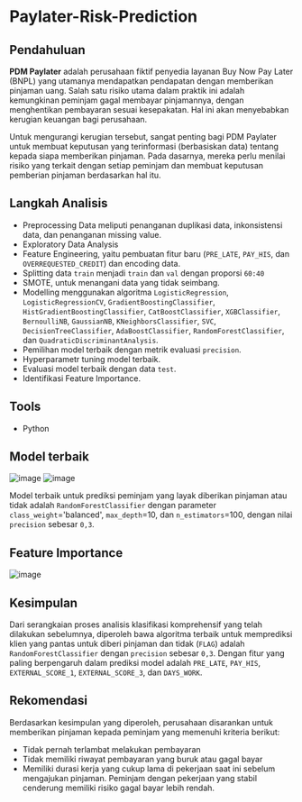 # Paylater-Risk-Prediction
## Pendahuluan

**PDM Paylater** adalah perusahaan fiktif penyedia layanan Buy Now Pay Later (BNPL) yang utamanya mendapatkan pendapatan dengan memberikan pinjaman uang. Salah satu risiko utama dalam praktik ini adalah kemungkinan peminjam gagal membayar pinjamannya, dengan menghentikan pembayaran sesuai kesepakatan. Hal ini akan menyebabkan kerugian keuangan bagi perusahaan.

Untuk mengurangi kerugian tersebut, sangat penting bagi PDM Paylater untuk membuat keputusan yang terinformasi (berbasiskan data) tentang kepada siapa memberikan pinjaman. Pada dasarnya, mereka perlu menilai risiko yang terkait dengan setiap peminjam dan membuat keputusan pemberian pinjaman berdasarkan hal itu.

## Langkah Analisis
- Preprocessing Data meliputi penanganan duplikasi data, inkonsistensi data, dan penanganan missing value.
- Exploratory Data Analysis
- Feature Engineering, yaitu pembuatan fitur baru (`PRE_LATE`, `PAY_HIS`, dan `OVERREQUESTED_CREDIT`) dan encoding data.
- Splitting data `train` menjadi `train` dan `val` dengan proporsi `60:40`
- SMOTE, untuk menangani data yang tidak seimbang.
- Modelling menggunakan algoritma `LogisticRegression`, `LogisticRegressionCV`, `GradientBoostingClassifier`, `HistGradientBoostingClassifier`, `CatBoostClassifier`, `XGBClassifier`, `BernoulliNB`, `GaussianNB`, `KNeighborsClassifier`, `SVC`, `DecisionTreeClassifier`, `AdaBoostClassifier`, `RandomForestClassifier`, dan `QuadraticDiscriminantAnalysis`.
- Pemilihan model terbaik dengan metrik evaluasi `precision`.
- Hyperparametr tuning model terbaik.
- Evaluasi model terbaik dengan data `test`.
- Identifikasi Feature Importance.

## Tools
- Python

## Model terbaik
![image](https://github.com/user-attachments/assets/ca7fc248-a1b4-4114-8d21-154a14326d9c)
![image](https://github.com/user-attachments/assets/ce29d2fa-14d9-4273-9ef5-cc4a4195585c)

Model terbaik untuk prediksi peminjam yang layak diberikan pinjaman atau tidak adalah `RandomForestClassifier` dengan parameter `class_weight`='balanced', `max_depth`=10, dan `n_estimators`=100, dengan nilai `precision` sebesar `0,3`.

## Feature Importance
![image](https://github.com/user-attachments/assets/11bcddfc-9ba6-4680-a73e-1c1e3d4b04a5)

## Kesimpulan
Dari serangkaian proses analisis klasifikasi komprehensif yang telah dilakukan sebelumnya, diperoleh bawa algoritma terbaik untuk memprediksi klien yang pantas untuk diberi pinjaman dan tidak (`FLAG`) adalah `RandomForestClassifier` dengan `precision` sebesar `0,3`. Dengan fitur yang paling berpengaruh dalam prediksi model adalah `PRE_LATE`, `PAY_HIS`, `EXTERNAL_SCORE_1`, `EXTERNAL_SCORE_3`, dan `DAYS_WORK`.

## Rekomendasi

Berdasarkan kesimpulan yang diperoleh, perusahaan disarankan untuk memberikan pinjaman kepada peminjam yang memenuhi kriteria berikut:

- Tidak pernah terlambat melakukan pembayaran
- Tidak memiliki riwayat pembayaran yang buruk atau gagal bayar
- Memiliki durasi kerja yang cukup lama di pekerjaan saat ini sebelum mengajukan pinjaman. Peminjam dengan pekerjaan yang stabil cenderung memiliki risiko gagal bayar lebih rendah.


